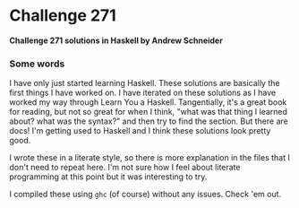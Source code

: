 # Challenge 271

**Challenge 271 solutions in Haskell by Andrew Schneider**

### Some words
I have only just started learning Haskell. These solutions are basically the first things I have worked on. I have iterated on these solutions as I have worked my way through Learn You a Haskell. Tangentially, it's a great book for reading, but not so great for when I think, "what was that thing I learned about? what was the syntax?" and then try to find the section. But there are docs! I'm getting used to Haskell and I think these solutions look pretty good.

I wrote these in a literate style, so there is more explanation in the files that I don't need to repeat here. I'm not sure how I feel about literate programming at this point but it was interesting to try.

I compiled these using `ghc` (of course) without any issues. Check 'em out.
